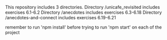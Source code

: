 This repository includes 3 directories.
Directory /unicafe_revisited includes exercises 6.1-6.2
Directory /anecdotes includes exercises 6.3-6.18
Directory /anecdotes-and-connect includes exercises 6.19-6.21

remember to run 'npm install' before trying to run 'npm start' on each of the project

